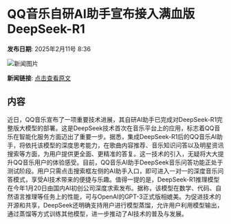 # QQ音乐自研AI助手宣布接入满血版DeepSeek-R1

**发布日期**: 2025年2月11号 8:36

![新闻图片](https://pic.chinaz.com/picmap/thumb/201911171903160237_3.jpg)

**新闻链接**: [点击查看原文](https://www.aibase.com/zh/news/15221)

## 内容

近日，QQ音乐宣布了一项重要技术进展，其自研AI助手已完成对DeepSeek-R1完整版大模型的部署。这是DeepSeek技术首次在音乐平台上的应用，标志着QQ音乐在智能化服务方面迈出了重要一步。据悉，集成DeepSeek-R1后的QQ音乐AI助手，将依托该模型的深度思考能力，在歌曲内容推荐、音乐知识问答以及明星资讯搜索等方面，为用户提供更全面、更精准的答复。这一技术的引入，无疑将大大提升QQ音乐用户的体验感受。目前，QQ音乐AI助手DeepSeek音乐问答功能正处于测试阶段。用户只需点击搜索框左侧的AI助手入口，即可进入一对一的深度音乐问答模式，享受AI技术带来的便捷与乐趣。值得一提的是，DeepSeek-R1推理模型在今年1月20日由国内AI初创公司深度求索发布。据称，该模型在数学、代码、自然语言推理等任务上的性能，可与OpenAI的GPT-3正式版相媲美。为促进技术的开源和共享，DeepSeek还明确支持用户进行模型蒸馏，允许用户利用模型输出，通过蒸馏等方式训练其他模型，进一步推动了AI技术的普及与发展。
